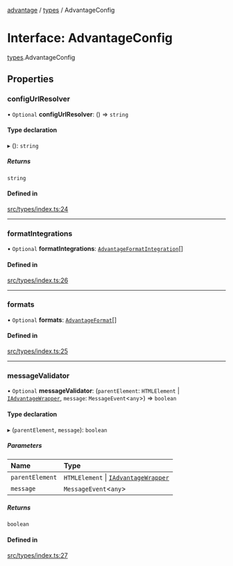 [advantage](../index.md) / [types](../modules/types.md) / AdvantageConfig

# Interface: AdvantageConfig

[types](../modules/types.md).AdvantageConfig

## Properties

### configUrlResolver

• `Optional` **configUrlResolver**: () => `string`

#### Type declaration

▸ (): `string`

##### Returns

`string`

#### Defined in

[src/types/index.ts:24](https://github.com/madington/advantage/blob/4b52c8a30c07d3c6d4fb1e069c3b2690cb1ebb9c/src/types/index.ts#L24)

___

### formatIntegrations

• `Optional` **formatIntegrations**: [`AdvantageFormatIntegration`](types.AdvantageFormatIntegration.md)[]

#### Defined in

[src/types/index.ts:26](https://github.com/madington/advantage/blob/4b52c8a30c07d3c6d4fb1e069c3b2690cb1ebb9c/src/types/index.ts#L26)

___

### formats

• `Optional` **formats**: [`AdvantageFormat`](types.AdvantageFormat.md)[]

#### Defined in

[src/types/index.ts:25](https://github.com/madington/advantage/blob/4b52c8a30c07d3c6d4fb1e069c3b2690cb1ebb9c/src/types/index.ts#L25)

___

### messageValidator

• `Optional` **messageValidator**: (`parentElement`: `HTMLElement` \| [`IAdvantageWrapper`](types.IAdvantageWrapper.md), `message`: `MessageEvent`\<`any`\>) => `boolean`

#### Type declaration

▸ (`parentElement`, `message`): `boolean`

##### Parameters

| Name | Type |
| :------ | :------ |
| `parentElement` | `HTMLElement` \| [`IAdvantageWrapper`](types.IAdvantageWrapper.md) |
| `message` | `MessageEvent`\<`any`\> |

##### Returns

`boolean`

#### Defined in

[src/types/index.ts:27](https://github.com/madington/advantage/blob/4b52c8a30c07d3c6d4fb1e069c3b2690cb1ebb9c/src/types/index.ts#L27)
